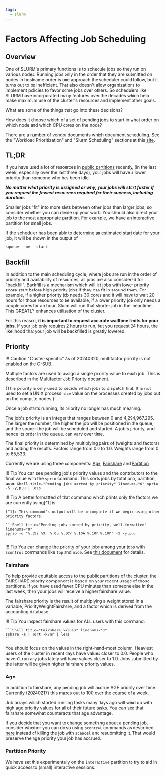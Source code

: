 ```yaml
---
tags:
  - slurm
---
```

# Factors Affecting Job Scheduling

## Overview

One of SLURM's primary functions is to schedule jobs so they run on various nodes. Running jobs only in the order that they are submitted on nodes in hostname order is one approach the scheduler could follow, but it turns out to be inefficient. That also doesn't allow organizations to implement policies to favor some jobs over others. So schedulers like SLURM have incorporated many features over the decades which help make maximum use of the cluster's resources and implement other goals.

What are some of the things that go into these decisions?

How does it choose which of a set of pending jobs to start in what order on which node and which CPU cores on the node?

There are a number of vendor documents which document scheduling. See the "Workload Prioritization" and "Slurm Scheduling" sections at this [site](https://slurm.schedmd.com/documentation.html).

## TL;DR
If you have used a lot of resources in [public partitions](../slurm/partitions.md) recently, (in the last week, especially over the last three days), your jobs will have a lower priority than someone who has been idle.

***No matter what priority is assigned or why, your jobs will start faster if you request the fewest resources required for their success, including duration.***

Smaller jobs "fit" into more slots between other jobs than larger jobs, so consider whether you can divide up your work. You should also direct your job to the most appropriate partition. For example, we have an interactive partition for small jobs.

If the scheduler has been able to determine an estimated start date for your job, it will be shown in the output of

```Shell title="Start time estimate" linenums="0"
squeue --me --start
```

## Backfill

In addition to the main scheduling cycle, where jobs are run in the order of priority and availability of resources, all jobs are also considered for "backfill". Backfill is a mechanism which will let jobs with lower priority score start before high priority jobs if they can fit in around them. For example, if a higher priority job needs 30 cores and it will have to wait 20 hours for those resources to be available, if a lower priority job only needs a couple cores for an hour, Slurm will run that shorter job in the meantime. This GREATLY enhances utilization of the cluster.

For this reason, **it is important to request accurate walltime limits for your jobs**. If your job only requires 2 hours to run, but you request 24 hours, the likelihood that your job will be backfilled is greatly lowered. 


## Priority

!!! Caution "Cluster-specific"
    As of 20240320, multifactor priority is not enabled on the C-SUB.
    
Multiple factors are used to assign a single priority value to each job. This is described in the [Multifactor Job Priority](https://slurm.schedmd.com/priority_multifactor.html) document.

(This priority is only used to decide which jobs to dispatch first. It is not used to set a UNIX process `nice` value on the processes created by jobs out on the compute nodes.)

Once a job starts running, its priority no longer has much meaning.

The job's priority is an integer that ranges between 0 and 4,294,967,295. The larger the number, the higher the job will be positioned in the queue, and the sooner the job will be scheduled and started. A job's priority, and hence its order in the queue, can vary over time.

The final priority is determined by multiplying pairs of (weights and factors) and adding the results. Factors range from 0.0 to 1.0. Weights range from 0 to 65,533.

Currently we are using three components: [Age](https://slurm.schedmd.com/priority_multifactor.html#age), [Fairshare](https://slurm.schedmd.com/priority_multifactor.html#fairshare) and [Partition](https://slurm.schedmd.com/priority_multifactor.html#partition)

!!! Tip
    You can see pending job's priority values and the contributors to the final value with the `sprio` command. This sorts jobs by total prio, partition, user.
    ```Shell title="Pending jobs sorted by priority" linenums="0"
    sprio -S -y,p,u | less
    ```

!!! Tip
    A better formatted of that command which prints only the factors we are currently using[^1] is:

    [^1]: This command's output will be incomplete if we begin using other priority factors.

    ```Shell title="Pending jobs sorted by priority, well-formatted" linenums="0"
    sprio -o "%.15i %9r %.8u %.10Y %.10A %.10F %.10P" -S -y,p,u
    ```
!!! Tip
    You can change the priority of your jobs among your jobs with `scontrol` commands like `top` and `nice`. See [this document](tips-scontrol.md) for details. 
### Fairshare
To help provide equitable access to the public partitions of the cluster, the FAIRSHARE priority component is based on your recent usage of those partitions. If you have used fewer CPU minutes than someone else in the last week, then your jobs will receive a higher fairshare value.

The fairshare priority is the result of multiplying a weight stored in a variable, PriorityWeightFairshare, and a factor which is derived from the accounting database.

!!! Tip
    You inspect fairshare values for ALL users with this command:

    ```Shell title="Fairshare values" linenums="0"
    sshare -a | sort -k7nr | less
    ```

You should focus on the values in the right-hand-most column. Heaviest users of the cluster in recent days have values closer to 0.0. People who haven't run any jobs lately will have values closer to 1.0. Jobs submitted by the latter will be given higher fairshare priority values.

### Age

In addition to fairshare, any pending job will accrue AGE priority over time. Currently (20240217) this maxes out to 100 over the course of a week.

Job arrays which started running tasks many days ago will wind up with high age priority values for all of their future tasks. You can see that fairshare somewhat counteracts that age advantage.

If you decide that you want to change something about a pending job, consider whether you can do so using `scontrol` commands as described [here](tips-scontrol.md) instead of killing the job with `scancel` and resubmitting it. That would preserve the age priority your job has accrued.

### Partition Priority

We have set this experimentally on the `interactive` partition to try to aid in quick access to (small) interactive sessions.
